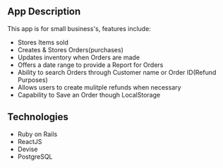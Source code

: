 ## App Description

 This app is for small business's, features include:
   - Stores Items sold 
   - Creates & Stores Orders(purchases)
   - Updates inventory when Orders are made
   - Offers a date range to provide a Report for Orders
   - Ability to search Orders through Customer name or Order ID(Refund Purposes)
   - Allows users to create mulitple refunds when necessary
   - Capability to Save an Order though LocalStorage
   
 ## Technologies
   - Ruby on Rails
   - ReactJS
   - Devise 
   - PostgreSQL
   
   


